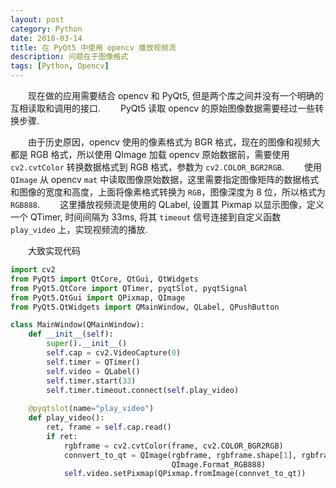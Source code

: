 ```yaml
---
layout: post
category: Python
date: 2018-03-14
title: 在 PyQt5 中使用 opencv 播放视频流
description: 问题在于图像格式
tags: [Python, Opencv]
---
```


　　现在做的应用需要结合 opencv 和 PyQt5, 但是两个库之间并没有一个明确的互相读取和调用的接口.
　　PyQt5 读取 opencv 的原始图像数据需要经过一些转换步骤.

　　由于历史原因，opencv 使用的像素格式为 BGR 格式，现在的图像和视频大都是 RGB 格式，所以使用 QImage 加载 opencv 原始数据前，需要使用 `cv2.cvtColor` 转换数据格式到 RGB 格式，参数为 `cv2.COLOR_BGR2RGB`.
　　使用 `QImage` 从 opencv `mat` 中读取图像原始数据，这里需要指定图像矩阵的数据格式和图像的宽度和高度，上面将像素格式转换为 `RGB`，图像深度为 8 位，所以格式为 `RGB888`.
　　这里播放视频流是使用的 QLabel, 设置其 Pixmap 以显示图像，定义一个 QTimer, 时间间隔为 33ms, 将其 `timeout` 信号连接到自定义函数 `play_video` 上，实现视频流的播放.

　　大致实现代码

```python
import cv2
from PyQt5 import QtCore, QtGui, QtWidgets
from PyQt5.QtCore import QTimer, pyqtSlot, pyqtSignal
from PyQt5.QtGui import QPixmap, QImage
from PyQt5.QtWidgets import QMainWindow, QLabel, QPushButton

class MainWindow(QMainWindow):
    def __init__(self):
        super().__init__()
        self.cap = cv2.VideoCapture(0)
        self.timer = QTimer()
        self.video = QLabel()
        self.timer.start(33)
        self.timer.timeout.connect(self.play_video)
    
    @pyqtslot(name="play_video")
    def play_video():
        ret, frame = self.cap.read()
        if ret:
            rgbframe = cv2.cvtColor(frame, cv2.COLOR_BGR2RGB)
            connvert_to_qt = QImage(rgbframe, rgbframe.shape[1], rgbframe[0], 
                                    QImage.Format_RGB888)
            self.video.setPixmap(QPixmap.fromImage(connvet_to_qt))
```

<!--
能说什么呢
-->